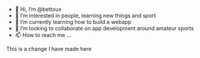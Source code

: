 - 👋 Hi, I’m @bettoux
- 👀 I’m interested in people, learning new things and sport
- 🌱 I’m currently learning how to build a webapp
- 💞️ I’m looking to collaborate on app development around amateur sports
- 📫 How to reach me ...


This is a change I have made here

<!---
bettoux/bettoux is a ✨ special ✨ repository because its `README.md` (this file) appears on your GitHub profile.
You can click the Preview link to take a look at your changes.
--->
